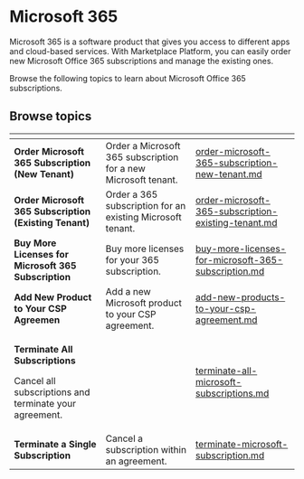 # Microsoft 365

Microsoft 365 is a software product that gives you access to different apps and cloud-based services. With Marketplace Platform, you can easily order new Microsoft Office 365 subscriptions and manage the existing ones.&#x20;

Browse the following topics to learn about Microsoft Office 365 subscriptions.

## Browse topics

<table data-card-size="large" data-view="cards"><thead><tr><th></th><th></th><th data-hidden data-card-target data-type="content-ref"></th></tr></thead><tbody><tr><td><strong>Order Microsoft 365 Subscription (New Tenant)</strong></td><td>Order a Microsoft 365 subscription for a new Microsoft tenant.</td><td><a href="order-microsoft-365-subscription-new-tenant.md">order-microsoft-365-subscription-new-tenant.md</a></td></tr><tr><td><strong>Order Microsoft 365 Subscription (Existing Tenant)</strong></td><td>Order a 365 subscription for an existing Microsoft tenant.</td><td><a href="order-microsoft-365-subscription-existing-tenant.md">order-microsoft-365-subscription-existing-tenant.md</a></td></tr><tr><td><strong>Buy More Licenses for Microsoft 365 Subscription</strong></td><td>Buy more licenses for your 365 subscription.</td><td><a href="buy-more-licenses-for-microsoft-365-subscription.md">buy-more-licenses-for-microsoft-365-subscription.md</a></td></tr><tr><td><strong>Add New Product to Your CSP Agreemen</strong></td><td>Add a new Microsoft product to your CSP agreement. </td><td><a href="add-new-products-to-your-csp-agreement.md">add-new-products-to-your-csp-agreement.md</a></td></tr><tr><td><p><strong>Terminate All Subscriptions</strong></p><p>Cancel all subscriptions and terminate your agreement.</p></td><td></td><td><a href="terminate-all-microsoft-subscriptions.md">terminate-all-microsoft-subscriptions.md</a></td></tr><tr><td><strong>Terminate a Single Subscription</strong></td><td>Cancel a subscription within an agreement. </td><td><a href="terminate-microsoft-subscription.md">terminate-microsoft-subscription.md</a></td></tr></tbody></table>
